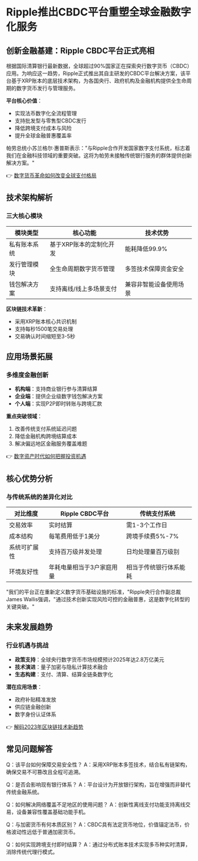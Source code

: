 # Ripple推出CBDC平台重塑全球金融数字化服务

## 创新金融基建：Ripple CBDC平台正式亮相

根据国际清算银行最新数据，全球超过90%国家正在探索央行数字货币（CBDC）应用。为响应这一趋势，Ripple正式推出其自主研发的CBDC平台解决方案，该平台基于XRP账本的底层技术架构，为各国央行、政府机构及金融机构提供全生命周期的数字货币发行与管理服务。

**平台核心价值**：
- 实现法币数字化全流程管理
- 支持批发型与零售型CBDC发行
- 降低跨境支付成本与风险
- 提升全球金融普惠覆盖率

帕劳总统小苏兰格尔·惠普斯表示："与Ripple合作开发国家数字支付系统，标志着我们在金融科技领域的重要突破。这将为帕劳未接触传统银行服务的群体提供创新解决方案。"

👉 [数字货币革命如何改变全球支付格局](https://bit.ly/okx_welcome)

## 技术架构解析

### 三大核心模块
| 模块类型       | 核心功能                     | 技术优势                  |
|----------------|------------------------------|---------------------------|
| 私有账本系统   | 基于XRP账本的定制化开发      | 能耗降低99.9%             |
| 发行管理模块   | 全生命周期数字货币管理       | 多签技术保障资金安全      |
| 钱包解决方案   | 支持离线/线上多场景支付      | 兼容非智能设备使用场景    |

**区块链技术革新**：
- 采用XRP账本核心共识机制
- 支持每秒1500笔交易处理
- 交易确认时间缩短至3-5秒

## 应用场景拓展

### 多维度金融创新
- **机构端**：支持商业银行参与清算结算
- **企业端**：提供企业级数字钱包解决方案
- **个人端**：实现P2P即时转账与跨境汇款

**重点突破领域**：
1. 改善传统支付系统延迟问题
2. 降低金融机构跨境结算成本
3. 解决偏远地区金融服务覆盖难题

👉 [数字资产时代如何把握投资机遇](https://bit.ly/okx_welcome)

## 核心优势分析

### 与传统系统的差异化对比
| 对比维度       | Ripple CBDC平台              | 传统支付系统               |
|----------------|------------------------------|---------------------------|
| 交易效率       | 实时结算                     | 需1-3个工作日             |
| 成本结构       | 每笔费用低于1美分            | 跨境手续费5%-7%           |
| 系统可扩展性   | 支持百万级并发处理           | 日均处理量百万级别        |
| 环境友好性     | 年耗电量相当于3户家庭用量    | 相当于传统银行体系能耗    |

"我们的平台正在重新定义数字货币基础设施的标准，"Ripple央行合作副总裁James Wallis强调，"通过技术创新实现风险可控的金融普惠，这是数字化转型的关键突破。"

## 未来发展趋势

### 行业机遇与挑战
- **政策支持**：全球央行数字货币市场规模预计2025年达2.8万亿美元
- **技术演进**：量子加密与隐私计算技术融合
- **生态构建**：支付、清算、结算全链条数字化

**潜在应用场景**：
- 政府补贴精准发放
- 供应链金融创新
- 数字身份认证体系

👉 [解码2023年区块链技术新趋势](https://bit.ly/okx_welcome)

## 常见问题解答

Q：该平台如何保障交易安全性？
A：采用XRP账本多签技术，结合私有链架构，确保交易不可篡改且全程可追溯。

Q：是否会影响现有银行体系？
A：平台设计为开放银行架构，旨在增强而非替代传统金融系统。

Q：如何解决网络覆盖不足地区的使用问题？
A：创新性离线支付功能支持离线交易，设备兼容性覆盖基础功能手机。

Q：与加密货币有何本质区别？
A：CBDC具有法定货币地位，价值锚定法币，价格波动性远低于普通加密货币。

Q：如何实现跨境支付即时结算？
A：通过分布式账本技术实现多币种实时清算，消除传统代理行模式。